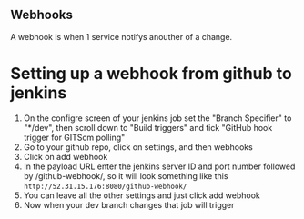 ## Webhooks
A webhook is when 1 service notifys anouther of a change.

# Setting up a webhook from github to jenkins
1) On the configre screen of your jenkins job set the "Branch Specifier" to "*/dev", then scroll down to "Build triggers" and tick "GitHub hook trigger for GITScm polling"
2) Go to your github repo, click on settings, and then webhooks
3) Click on add webhook
4) In the payload URL enter the jenkins server ID and port number followed by /github-webhook/, so it will look something like this `http://52.31.15.176:8080/github-webhook/`
5) You can leave all the other settings and just click add webhook
6) Now when your dev branch changes that job will trigger 